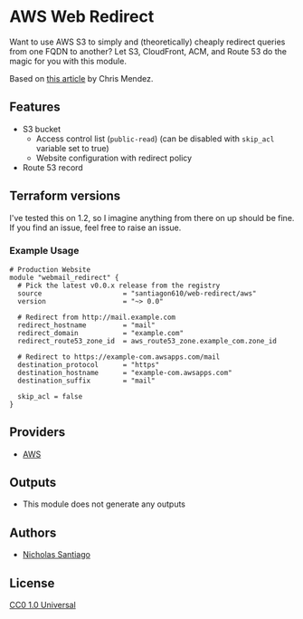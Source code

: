 # AWS Web Redirect

Want to use AWS S3 to simply and (theoretically) cheaply redirect queries from one FQDN to another? Let S3, CloudFront, ACM, and Route 53 do the magic for you with this module.

Based on [this article](https://www.chrisjmendez.com/2018/11/15/creating-a-subdomain-forward-to-amazon-workmail/) by Chris Mendez.

## Features

- S3 bucket
  - Access control list (`public-read`) (can be disabled with `skip_acl` variable set to true)
  - Website configuration with redirect policy
- Route 53 record

## Terraform versions

I've tested this on 1.2, so I imagine anything from there on up should be fine. If you find an issue, feel free to raise an issue.

### Example Usage

```hcl
# Production Website
module "webmail_redirect" {
  # Pick the latest v0.0.x release from the registry
  source                    = "santiagon610/web-redirect/aws"
  version                   = "~> 0.0"

  # Redirect from http://mail.example.com
  redirect_hostname         = "mail"
  redirect_domain           = "example.com"
  redirect_route53_zone_id  = aws_route53_zone.example_com.zone_id

  # Redirect to https://example-com.awsapps.com/mail
  destination_protocol      = "https"
  destination_hostname      = "example-com.awsapps.com"
  destination_suffix        = "mail"

  skip_acl = false
}
```

## Providers

- [AWS](https://registry.terraform.io/providers/hashicorp/aws/latest/docs)

## Outputs

- This module does not generate any outputs

## Authors

- [Nicholas Santiago](https://github.com/santiagon610)

## License

[CC0 1.0 Universal](LICENSE)